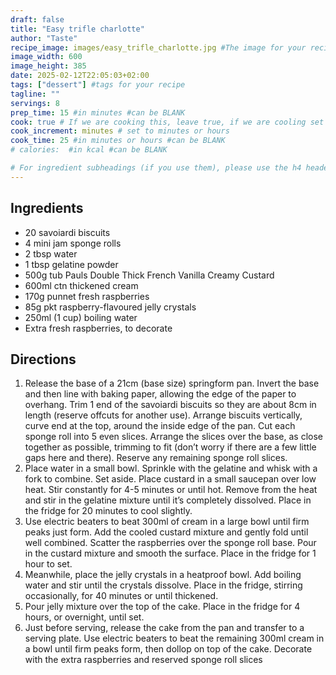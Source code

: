 ```yaml
---
draft: false
title: "Easy trifle charlotte"
author: "Taste"
recipe_image: images/easy_trifle_charlotte.jpg #The image for your recipe
image_width: 600
image_height: 385
date: 2025-02-12T22:05:03+02:00
tags: ["dessert"] #tags for your recipe
tagline: ""
servings: 8
prep_time: 15 #in minutes #can be BLANK
cook: true # If we are cooking this, leave true, if we are cooling set to false
cook_increment: minutes # set to minutes or hours
cook_time: 25 #in minutes or hours #can be BLANK
# calories:  #in kcal #can be BLANK

# For ingredient subheadings (if you use them), please use the h4 header.  For print view I have those elements targeted
---
```



## Ingredients

- 20 savoiardi biscuits
- 4 mini jam sponge rolls
- 2 tbsp water
- 1 tbsp gelatine powder
- 500g tub Pauls Double Thick French Vanilla Creamy Custard
- 600ml ctn thickened cream
- 170g punnet fresh raspberries
- 85g pkt raspberry-flavoured jelly crystals
- 250ml (1 cup) boiling water
- Extra fresh raspberries, to decorate


## Directions

1. Release the base of a 21cm (base size) springform pan. Invert the base and then line with baking paper, allowing the edge of the paper to overhang. Trim 1 end of the savoiardi biscuits so they are about 8cm in length (reserve offcuts for another use). Arrange biscuits vertically, curve end at the top, around the inside edge of the pan. Cut each sponge roll into 5 even slices. Arrange the slices over the base, as close together as possible, trimming to fit (don’t worry if there are a few little gaps here and there). Reserve any remaining sponge roll slices.
2. Place water in a small bowl. Sprinkle with the gelatine and whisk with a fork to combine. Set aside. Place custard in a small saucepan over low heat. Stir constantly for 4-5 minutes or until hot. Remove from the heat and stir in the gelatine mixture until it’s completely dissolved. Place in the fridge for 20 minutes to cool slightly.
3. Use electric beaters to beat 300ml of cream in a large bowl until firm peaks just form. Add the cooled custard mixture and gently fold until well combined. Scatter the raspberries over the sponge roll base. Pour in the custard mixture and smooth the surface. Place in the fridge for 1 hour to set.
4. Meanwhile, place the jelly crystals in a heatproof bowl. Add boiling water and stir until the crystals dissolve. Place in the fridge, stirring occasionally, for 40 minutes or until thickened.
5. Pour jelly mixture over the top of the cake. Place in the fridge for 4 hours, or overnight, until set.
6. Just before serving, release the cake from the pan and transfer to a serving plate. Use electric beaters to beat the remaining 300ml cream in a bowl until firm peaks form, then dollop on top of the cake. Decorate with the extra raspberries and reserved sponge roll slices